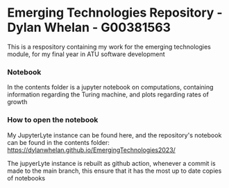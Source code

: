 # Emerging Technologies Repository - Dylan Whelan - G00381563

This is a respository containing my work for the emerging technologies module, for my final year in ATU software development

### Notebook
In the contents folder is a jupyter notebook on computations, containing information regarding the Turing machine, and plots regarding rates of growth

### How to open the notebook

My JupyterLyte instance can be found here, and the repository's notebook can be found in the contents folder: https://dylanwhelan.github.io/EmergingTechnologies2023/

The jupyerLyte instance is rebuilt as github action, whenever a commit is made to the main branch, this ensure that it has the most up to date copies of notebooks
